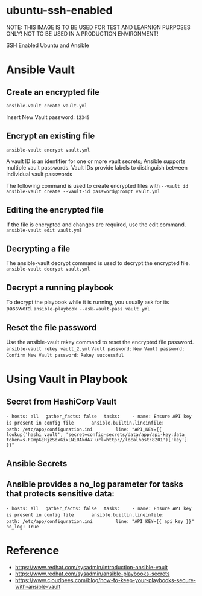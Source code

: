 # ubuntu-ssh-enabled

NOTE: THIS IMAGE IS TO BE USED FOR TEST AND LEARNIGN PURPOSES ONLY! NOT TO BE USED IN A PRODUCTION ENVIRONMENT!

SSH Enabled Ubuntu and Ansible

# Ansible Vault

## Create an encrypted file

```ansible-vault create vault.yml```

Insert New Vault password: `12345`

## Encrypt an existing file
```ansible-vault encrypt vault.yml```


A vault ID is an identifier for one or more vault secrets; Ansible supports multiple vault passwords.
Vault IDs provide labels to distinguish between individual vault passwords

The following command is used to create encrypted files with `--vault id`
```ansible-vault create --vault-id password@prompt vault.yml```

## Editing the encrypted file

If the file is encrypted and changes are required, use the edit command.
```ansible-vault edit vault.yml```

## Decrypting a file
The ansible-vault decrypt command is used to decrypt the encrypted file.
```ansible-vault decrypt vault.yml```

## Decrypt a running playbook
To decrypt the playbook while it is running, you usually ask for its password.
```ansible-playbook --ask-vault-pass vault.yml```

## Reset the file password
Use the ansible-vault rekey command to reset the encrypted file password.
```ansible-vault rekey vault_2.yml```
```Vault password:```
```New Vault password:```
```Confirm New Vault password:```
```Rekey successful```

# Using Vault in Playbook

## Secret from HashiCorp Vault

`- hosts: all`
`  gather_facts: false`
`  tasks:`
`    - name: Ensure API key is present in config file`
`      ansible.builtin.lineinfile:`
`        path: /etc/app/configuration.ini`
`        line: "API_KEY={{ lookup('hashi_vault', 'secret=config-secrets/data/app/api-key:data token=s.FOmpGEHjzSdxGixLNi0AkdA7 url=http://localhost:8201')['key'] }}"`

## Ansible Secrets
Ansible provides a no_log parameter for tasks that protects sensitive data:
---

`- hosts: all`
`  gather_facts: false`
`  tasks:`
`    - name: Ensure API key is present in config file`
`      ansible.builtin.lineinfile:`
`        path: /etc/app/configuration.ini`
`        line: "API_KEY={{ api_key }}"`
`      no_log: True`


# Reference
- https://www.redhat.com/sysadmin/introduction-ansible-vault
- https://www.redhat.com/sysadmin/ansible-playbooks-secrets
- https://www.cloudbees.com/blog/how-to-keep-your-playbooks-secure-with-ansible-vault





